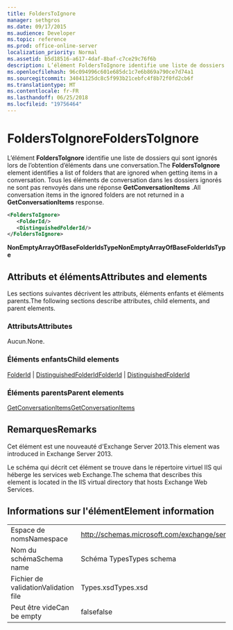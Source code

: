 ```yaml
---
title: FoldersToIgnore
manager: sethgros
ms.date: 09/17/2015
ms.audience: Developer
ms.topic: reference
ms.prod: office-online-server
localization_priority: Normal
ms.assetid: b5d18516-a617-4daf-8baf-c7ce29c76f6b
description: L’élément FoldersToIgnore identifie une liste de dossiers qui sont ignorés lors de l’obtention d’éléments dans une conversation. Tous les éléments de conversation dans les dossiers ignorés ne sont pas renvoyés dans une réponse GetConversationItems.
ms.openlocfilehash: 96c094996c601e685dc1c7e6b869a790ce7d74a1
ms.sourcegitcommit: 34041125dc8c5f993b21cebfc4f8b72f0fd2cb6f
ms.translationtype: MT
ms.contentlocale: fr-FR
ms.lasthandoff: 06/25/2018
ms.locfileid: "19756464"
---
```

# <a name="folderstoignore"></a><span data-ttu-id="5938b-104">FoldersToIgnore</span><span class="sxs-lookup"><span data-stu-id="5938b-104">FoldersToIgnore</span></span>

<span data-ttu-id="5938b-105">L’élément **FoldersToIgnore** identifie une liste de dossiers qui sont ignorés lors de l’obtention d’éléments dans une conversation.</span><span class="sxs-lookup"><span data-stu-id="5938b-105">The **FoldersToIgnore** element identifies a list of folders that are ignored when getting items in a conversation.</span></span> <span data-ttu-id="5938b-106">Tous les éléments de conversation dans les dossiers ignorés ne sont pas renvoyés dans une réponse **GetConversationItems** .</span><span class="sxs-lookup"><span data-stu-id="5938b-106">All conversation items in the ignored folders are not returned in a **GetConversationItems** response.</span></span> 
  
```XML
<FoldersToIgnore>
   <FolderId/>
   <DistinguishedFolderId/>
</FoldersToIgnore>
```

 <span data-ttu-id="5938b-107">**NonEmptyArrayOfBaseFolderIdsType**</span><span class="sxs-lookup"><span data-stu-id="5938b-107">**NonEmptyArrayOfBaseFolderIdsType**</span></span>
## <a name="attributes-and-elements"></a><span data-ttu-id="5938b-108">Attributs et éléments</span><span class="sxs-lookup"><span data-stu-id="5938b-108">Attributes and elements</span></span>

<span data-ttu-id="5938b-109">Les sections suivantes décrivent les attributs, éléments enfants et éléments parents.</span><span class="sxs-lookup"><span data-stu-id="5938b-109">The following sections describe attributes, child elements, and parent elements.</span></span>
  
### <a name="attributes"></a><span data-ttu-id="5938b-110">Attributs</span><span class="sxs-lookup"><span data-stu-id="5938b-110">Attributes</span></span>

<span data-ttu-id="5938b-111">Aucun.</span><span class="sxs-lookup"><span data-stu-id="5938b-111">None.</span></span>
  
### <a name="child-elements"></a><span data-ttu-id="5938b-112">Éléments enfants</span><span class="sxs-lookup"><span data-stu-id="5938b-112">Child elements</span></span>

<span data-ttu-id="5938b-113">[FolderId](folderid.md) | [DistinguishedFolderId](distinguishedfolderid.md)</span><span class="sxs-lookup"><span data-stu-id="5938b-113">[FolderId](folderid.md) | [DistinguishedFolderId](distinguishedfolderid.md)</span></span>
  
### <a name="parent-elements"></a><span data-ttu-id="5938b-114">Éléments parents</span><span class="sxs-lookup"><span data-stu-id="5938b-114">Parent elements</span></span>

[<span data-ttu-id="5938b-115">GetConversationItems</span><span class="sxs-lookup"><span data-stu-id="5938b-115">GetConversationItems</span></span>](getconversationitems.md)
  
## <a name="remarks"></a><span data-ttu-id="5938b-116">Remarques</span><span class="sxs-lookup"><span data-stu-id="5938b-116">Remarks</span></span>

<span data-ttu-id="5938b-117">Cet élément est une nouveauté d'Exchange Server 2013.</span><span class="sxs-lookup"><span data-stu-id="5938b-117">This element was introduced in Exchange Server 2013.</span></span>
  
<span data-ttu-id="5938b-118">Le schéma qui décrit cet élément se trouve dans le répertoire virtuel IIS qui héberge les services web Exchange.</span><span class="sxs-lookup"><span data-stu-id="5938b-118">The schema that describes this element is located in the IIS virtual directory that hosts Exchange Web Services.</span></span>
  
## <a name="element-information"></a><span data-ttu-id="5938b-119">Informations sur l'élément</span><span class="sxs-lookup"><span data-stu-id="5938b-119">Element information</span></span>

|||
|:-----|:-----|
|<span data-ttu-id="5938b-120">Espace de noms</span><span class="sxs-lookup"><span data-stu-id="5938b-120">Namespace</span></span>  <br/> |http://schemas.microsoft.com/exchange/services/2006/types  <br/> |
|<span data-ttu-id="5938b-121">Nom du schéma</span><span class="sxs-lookup"><span data-stu-id="5938b-121">Schema name</span></span>  <br/> |<span data-ttu-id="5938b-122">Schéma Types</span><span class="sxs-lookup"><span data-stu-id="5938b-122">Types schema</span></span>  <br/> |
|<span data-ttu-id="5938b-123">Fichier de validation</span><span class="sxs-lookup"><span data-stu-id="5938b-123">Validation file</span></span>  <br/> |<span data-ttu-id="5938b-124">Types.xsd</span><span class="sxs-lookup"><span data-stu-id="5938b-124">Types.xsd</span></span>  <br/> |
|<span data-ttu-id="5938b-125">Peut être vide</span><span class="sxs-lookup"><span data-stu-id="5938b-125">Can be empty</span></span>  <br/> |<span data-ttu-id="5938b-126">false</span><span class="sxs-lookup"><span data-stu-id="5938b-126">false</span></span>  <br/> |
   

